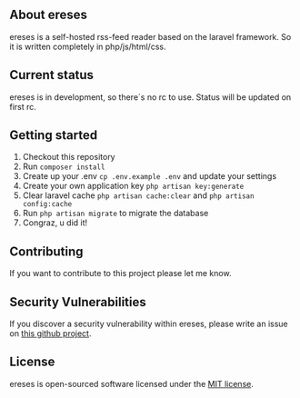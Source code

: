## About ereses

ereses is a self-hosted rss-feed reader based on the laravel framework.
So it is written completely in php/js/html/css.

## Current status

ereses is in development, so there´s no rc to use.
Status will be updated on first rc.

## Getting started

1. Checkout this repository
2. Run `composer install`
3. Create up your .env `cp .env.example .env` and update your settings
4. Create your own application key `php artisan key:generate`
5. Clear laravel cache `php artisan cache:clear` and `php artisan config:cache`
6. Run `php artisan migrate` to migrate the database
7. Congraz, u did it!

## Contributing

If you want to contribute to this project please let me know.

## Security Vulnerabilities

If you discover a security vulnerability within ereses, please write an issue on [this github project](https://github.com/43r04/ereses).

## License

ereses is open-sourced software licensed under the [MIT license](http://opensource.org/licenses/MIT).

